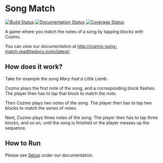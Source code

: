 # Song Match

[![Build Status](https://travis-ci.org/gbroques/cozmo-song-match.svg?branch=master)](https://travis-ci.org/gbroques/cozmo-song-match)
[![Documentation Status](https://readthedocs.org/projects/cozmo-song-match/badge/?version=latest)](http://cozmo-song-match.readthedocs.io/en/latest/?badge=latest)
[![Coverage Status](https://coveralls.io/repos/github/gbroques/cozmo-song-match/badge.svg?branch=master)](https://coveralls.io/github/gbroques/cozmo-song-match?branch=master)

A game where you match the notes of a song by tapping blocks with Cozmo.

You can view our documentation at http://cozmo-song-match.readthedocs.io/en/latest/.

## How does it work?
Take for example the song *Mary had a Little Lamb*.

Cozmo plays the first note of the song, and a corresponding block flashes.
The player then has to tap that block to match the note.

Then Cozmo plays two notes of the song.
The player then has to tap two blocks to match the series of notes.

Next, Cozmo plays three notes of the song.
The player then has to tap three blocks, and so on, until the song is finished or the player messes up the sequence.

## How to Run
Please see [Setup](http://cozmo-song-match.readthedocs.io/en/latest/pages/setup.html) under our documentation.

